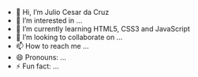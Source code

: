 - 👋 Hi, I’m Julio Cesar da Cruz
- 👀 I’m interested in ...
- 🌱 I’m currently learning HTML5, CSS3 and JavaScript
- 💞️ I’m looking to collaborate on ...
- 📫 How to reach me ...
- 😄 Pronouns: ...
- ⚡ Fun fact: ...

<!---
juliocesardacruz/juliocesardacruz is a ✨ special ✨ repository because its `README.md` (this file) appears on your GitHub profile.
You can click the Preview link to take a look at your changes.
--->
